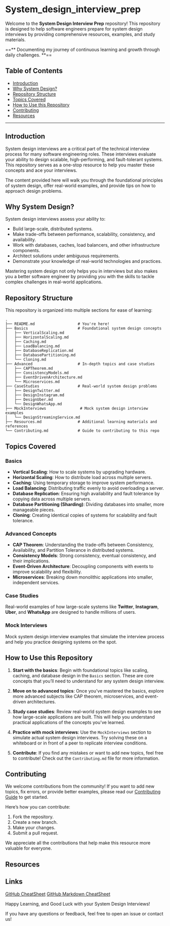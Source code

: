  # System_design_interview_prep

Welcome to the **System Design Interview Prep** repository! This repository is designed to help software engineers prepare for system design interviews by providing comprehensive resources, examples, and study materials.

==** Documenting my journey of continuous learning and growth through daily challenges. **== 

## Table of Contents

- [Introduction](#introduction)
- [Why System Design?](#why-system-design)
- [Repository Structure](#repository-structure)
- [Topics Covered](#topics-covered)
- [How to Use this Repository](#how-to-use-this-repository)
- [Contributing](#contributing)
- [Resources](#resources)


---

## Introduction

System design interviews are a critical part of the technical interview process for many software engineering roles. These interviews evaluate your ability to design scalable, high-performing, and fault-tolerant systems. This repository serves as a one-stop resource to help you master these concepts and ace your interviews.

The content provided here will walk you through the foundational principles of system design, offer real-world examples, and provide tips on how to approach design problems.

## Why System Design?

System design interviews assess your ability to:
- Build large-scale, distributed systems.
- Make trade-offs between performance, scalability, consistency, and availability.
- Work with databases, caches, load balancers, and other infrastructure components.
- Architect solutions under ambiguous requirements.
- Demonstrate your knowledge of real-world technologies and practices.

Mastering system design not only helps you in interviews but also makes you a better software engineer by providing you with the skills to tackle complex challenges in real-world applications.

## Repository Structure

This repository is organized into multiple sections for ease of learning:

```
.
├── README.md                   # You're here!
├── Basics                      # Foundational system design concepts
│   ├── VerticalScaling.md
│   ├── HorizontalScaling.md
│   ├── Caching.md
│   ├── LoadBalancing.md
│   ├── DatabaseReplication.md
│   ├── DatabasePartitioning.md
│   └── Cloning.md
├── Advanced                    # In-depth topics and case studies
│   ├── CAPTheorem.md
│   ├── ConsistencyModels.md
│   ├── EventDrivenArchitecture.md
│   └── Microservices.md
├── CaseStudies                 # Real-world system design problems
│   ├── DesignTwitter.md
│   ├── DesignInstagram.md
│   ├── DesignUber.md
│   └── DesignWhatsApp.md
├── MockInterviews               # Mock system design interview examples
│   └── DesignStreamingService.md
├── Resources.md                # Additional learning materials and references
└── Contributing.md             # Guide to contributing to this repo
```

## Topics Covered

### Basics

- **Vertical Scaling**: How to scale systems by upgrading hardware.
- **Horizontal Scaling**: How to distribute load across multiple servers.
- **Caching**: Using temporary storage to improve system performance.
- **Load Balancing**: Distributing traffic evenly to avoid overloading a server.
- **Database Replication**: Ensuring high availability and fault tolerance by copying data across multiple servers.
- **Database Partitioning (Sharding)**: Dividing databases into smaller, more manageable pieces.
- **Cloning**: Creating identical copies of systems for scalability and fault tolerance.

### Advanced Concepts

- **CAP Theorem**: Understanding the trade-offs between Consistency, Availability, and Partition Tolerance in distributed systems.
- **Consistency Models**: Strong consistency, eventual consistency, and their implications.
- **Event-Driven Architecture**: Decoupling components with events to improve scalability and flexibility.
- **Microservices**: Breaking down monolithic applications into smaller, independent services.

### Case Studies

Real-world examples of how large-scale systems like **Twitter**, **Instagram**, **Uber**, and **WhatsApp** are designed to handle millions of users.

### Mock Interviews

Mock system design interview examples that simulate the interview process and help you practice designing systems on the spot.

## How to Use this Repository

1. **Start with the basics**: Begin with foundational topics like scaling, caching, and database design in the `Basics` section. These are core concepts that you’ll need to understand for any system design interview.
   
2. **Move on to advanced topics**: Once you’ve mastered the basics, explore more advanced subjects like CAP theorem, microservices, and event-driven architectures.

3. **Study case studies**: Review real-world system design examples to see how large-scale applications are built. This will help you understand practical applications of the concepts you've learned.

4. **Practice with mock interviews**: Use the `MockInterviews` section to simulate actual system design interviews. Try solving these on a whiteboard or in front of a peer to replicate interview conditions.

5. **Contribute**: If you find any mistakes or want to add new topics, feel free to contribute! Check out the `Contributing.md` file for more information.

## Contributing

We welcome contributions from the community! If you want to add new topics, fix errors, or provide better examples, please read our [Contributing Guide](./Contributing.md) to get started.

Here’s how you can contribute:
1. Fork the repository.
2. Create a new branch.
3. Make your changes.
4. Submit a pull request.

We appreciate all the contributions that help make this resource more valuable for everyone.

## Resources

## Links 
[GitHub CheatSheet](https://education.github.com/git-cheat-sheet-education.pdf)
[GitHub Markdown CheatSheet](https://github.com/adam-p/markdown-here/wiki/Markdown-Cheatsheet)



Happy Learning, and Good Luck with your System Design Interviews!

If you have any questions or feedback, feel free to open an issue or contact us!

